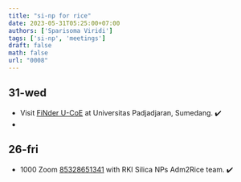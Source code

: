 ```yaml
---
title: "si-np for rice"
date: 2023-05-31T05:25:00+07:00
authors: ['Sparisoma Viridi']
tags: ['si-np', 'meetings']
draft: false
math: false
url: "0008"
---
```


## 31-wed
+ Visit [FiNder U-CoE](https://goo.gl/maps/Pfnmtogx8xp2pKrP6) at Universitas Padjadjaran, Sumedang. :heavy_check_mark:
+


## 26-fri
+ 1000 Zoom [85328651341](https://us06web.zoom.us/j/85328651341) with RKI Silica NPs Adm2Rice team. :heavy_check_mark:
